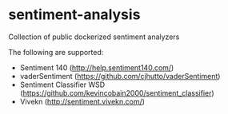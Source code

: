 # sentiment-analysis
Collection of public dockerized sentiment analyzers

The following are supported:

* Sentiment 140 (http://help.sentiment140.com/)
* vaderSentiment (https://github.com/cjhutto/vaderSentiment)
* Sentiment Classifier WSD (https://github.com/kevincobain2000/sentiment_classifier)
* Vivekn (http://sentiment.vivekn.com/)
